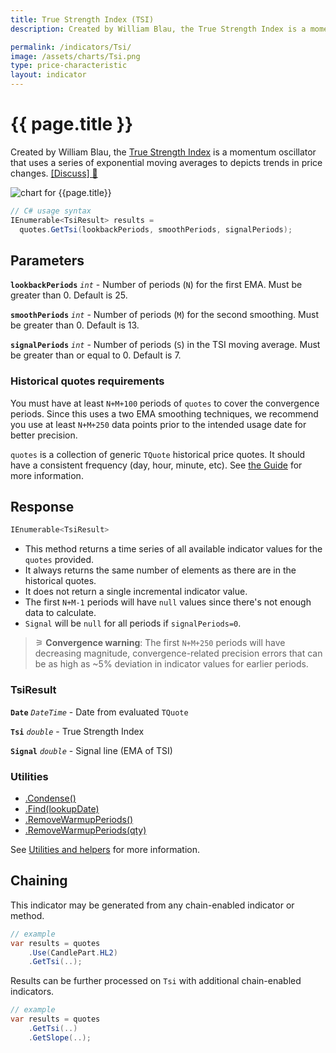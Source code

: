 ```yaml
---
title: True Strength Index (TSI)
description: Created by William Blau, the True Strength Index is a momentum oscillator that uses a series of exponential moving averages to depicts trends in price changes.

permalink: /indicators/Tsi/
image: /assets/charts/Tsi.png
type: price-characteristic
layout: indicator
---
```


# {{ page.title }}

Created by William Blau, the [True Strength Index](https://en.wikipedia.org/wiki/True_strength_index) is a momentum oscillator that uses a series of exponential moving averages to depicts trends in price changes.
[[Discuss] &#128172;]({{site.github.repository_url}}/discussions/300 "Community discussion about this indicator")

![chart for {{page.title}}]({{site.baseurl}}{{page.image}})

```csharp
// C# usage syntax
IEnumerable<TsiResult> results =
  quotes.GetTsi(lookbackPeriods, smoothPeriods, signalPeriods);
```

## Parameters

**`lookbackPeriods`** _`int`_ - Number of periods (`N`) for the first EMA.  Must be greater than 0.  Default is 25.

**`smoothPeriods`** _`int`_ - Number of periods (`M`) for the second smoothing.  Must be greater than 0.  Default is 13.

**`signalPeriods`** _`int`_ - Number of periods (`S`) in the TSI moving average.  Must be greater than or equal to 0.  Default is 7.

### Historical quotes requirements

You must have at least `N+M+100` periods of `quotes` to cover the convergence periods.  Since this uses a two EMA smoothing techniques, we recommend you use at least `N+M+250` data points prior to the intended usage date for better precision.

`quotes` is a collection of generic `TQuote` historical price quotes.  It should have a consistent frequency (day, hour, minute, etc).  See [the Guide]({{site.baseurl}}/guide/#historical-quotes) for more information.

## Response

```csharp
IEnumerable<TsiResult>
```

- This method returns a time series of all available indicator values for the `quotes` provided.
- It always returns the same number of elements as there are in the historical quotes.
- It does not return a single incremental indicator value.
- The first `N+M-1` periods will have `null` values since there's not enough data to calculate.
- `Signal` will be `null` for all periods if `signalPeriods=0`.

>&#9886; **Convergence warning**: The first `N+M+250` periods will have decreasing magnitude, convergence-related precision errors that can be as high as ~5% deviation in indicator values for earlier periods.

### TsiResult

**`Date`** _`DateTime`_ - Date from evaluated `TQuote`

**`Tsi`** _`double`_ - True Strength Index

**`Signal`** _`double`_ - Signal line (EMA of TSI)

### Utilities

- [.Condense()]({{site.baseurl}}/utilities#condense)
- [.Find(lookupDate)]({{site.baseurl}}/utilities#find-indicator-result-by-date)
- [.RemoveWarmupPeriods()]({{site.baseurl}}/utilities#remove-warmup-periods)
- [.RemoveWarmupPeriods(qty)]({{site.baseurl}}/utilities#remove-warmup-periods)

See [Utilities and helpers]({{site.baseurl}}/utilities#utilities-for-indicator-results) for more information.

## Chaining

This indicator may be generated from any chain-enabled indicator or method.

```csharp
// example
var results = quotes
    .Use(CandlePart.HL2)
    .GetTsi(..);
```

Results can be further processed on `Tsi` with additional chain-enabled indicators.

```csharp
// example
var results = quotes
    .GetTsi(..)
    .GetSlope(..);
```
